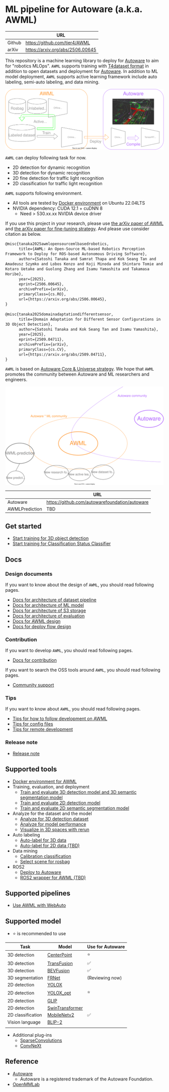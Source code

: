 # ML pipeline for Autoware (a.k.a. AWML)

|        | URL                              |
| ------ | -------------------------------- |
| Github | https://github.com/tier4/AWML    |
| arXiv  | https://arxiv.org/abs/2506.00645 |

This repository is a machine learning library to deploy for [Autoware](https://github.com/autowarefoundation/autoware) to aim for "robotics MLOps".
`AWML` supports training with [T4dataset format](https://github.com/tier4/tier4_perception_dataset) in addition to open datasets and deployment for [Autoware](https://github.com/autowarefoundation/autoware).
In addition to ML model deployment, `AWML` supports active learning framework include auto labeling, semi-auto labeling, and data mining.

![](/docs/fig/AWML.drawio.svg)

`AWML` can deploy following task for now.

- 2D detection for dynamic recognition
- 3D detection for dynamic recognition
- 2D fine detection for traffic light recognition
- 2D classification for traffic light recognition

`AWML` supports following environment.

- All tools are tested by [Docker environment](Dockerfile) on Ubuntu 22.04LTS
- NVIDIA dependency: CUDA 12.1 + cuDNN 8
  - Need > 530.xx.xx NVIDIA device driver

If you use this project in your research, please use [the arXiv paper of AWML](https://arxiv.org/abs/2506.00645) and [the arXiv paper for fine-tuning strategy](https://arxiv.org/abs/2509.04711).
And please use consider citation as below.

```
@misc{tanaka2025awmlopensourcemlbasedrobotics,
      title={AWML: An Open-Source ML-based Robotics Perception Framework to Deploy for ROS-based Autonomous Driving Software},
      author={Satoshi Tanaka and Samrat Thapa and Kok Seang Tan and Amadeusz Szymko and Lobos Kenzo and Koji Minoda and Shintaro Tomie and Kotaro Uetake and Guolong Zhang and Isamu Yamashita and Takamasa Horibe},
      year={2025},
      eprint={2506.00645},
      archivePrefix={arXiv},
      primaryClass={cs.RO},
      url={https://arxiv.org/abs/2506.00645},
}

@misc{tanaka2025domainadaptationdifferentsensor,
      title={Domain Adaptation for Different Sensor Configurations in 3D Object Detection},
      author={Satoshi Tanaka and Kok Seang Tan and Isamu Yamashita},
      year={2025},
      eprint={2509.04711},
      archivePrefix={arXiv},
      primaryClass={cs.CV},
      url={https://arxiv.org/abs/2509.04711},
}
```

`AWML` is based on [Autoware Core & Universe strategy](https://autoware.org/autoware-overview/).
We hope that `AWML` promotes the community between Autoware and ML researchers and engineers.

![](/docs/fig/autoware_ml_community.drawio.svg)

|                | URL                                            |
| -------------- | ---------------------------------------------- |
| Autoware       | https://github.com/autowarefoundation/autoware |
| AWMLPrediction | TBD                                            |

## Get started

- [Start training for 3D object detection](/docs/tutorial/tutorial_detection_3d.md)
- [Start training for Classification Status Classifier](/docs/tutorial/tutorial_calibration_status_classification.md)

## Docs
### Design documents

If you want to know about the design of `AWML`, you should read following pages.

- [Docs for architecture of dataset pipeline](/docs/design/architecture_dataset.md)
- [Docs for architecture of ML model](/docs/design/architecture_model.md)
- [Docs for architecture of S3 storage](/docs/design/architecture_s3.md)
- [Docs for architecture of evaluation](/docs/design/architecture_evaluation.md)
- [Docs for AWML design](/docs/design/autoware_ml_design.md)
- [Docs for deploy flow design](/docs/design/deploy_pipeline_design.md)

### Contribution

If you want to develop `AWML`, you should read following pages.

- [Docs for contribution](/docs/contribution/contribution.md)

If you want to search the OSS tools around `AWML`, you should read following pages.

- [Community support](/docs/contribution/community_support.md)

### Tips

If you want to know about `AWML`, you should read following pages.

- [Tips for how to follow development on AWML](/docs/tips/how_to_follow.md)
- [Tips for config files](/docs/tips/config.md)
- [Tips for remote development](/docs/tips/remote_development.md)

### Release note

- [Release note](/docs/release_note/release_note.md)

## Supported tools

- [Docker environment for AWML](/tools/setting_environment/)
- Training, evaluation, and deployment
  - [Train and evaluate 3D detection model and 3D semantic segmentation model](/tools/detection3d/)
  - [Train and evaluate 2D detection model](/tools/detection2d/)
  - [Train and evaluate 2D semantic segmentation model](/tools/segmentation2d/)
- Analyze for the dataset and the model
  - [Analyze for 3D detection dataset](/tools/analysis_3d)
  - [Analyze for model performance](/tools/performance_tools/)
  - [Visualize in 3D spaces with rerun](/tools/rerun_visualization)
- Auto labeling
  - [Auto-label for 3D data](/tools/auto_labeling_3d/)
  - [Auto-label for 2D data (TBD)](/tools/auto_labeling_2d/)
- Data mining
  - [Calibration classification](/tools/calibration_classification/)
  - [Select scene for rosbag](/tools/scene_selector/)
- ROS2
  - [Deploy to Autoware](/tools/deploy_to_autoware/)
  - [ROS2 wrapper for AWML (TBD)](/tools/autoware_ml_ros2/)

## Supported pipelines

- [Use AWML with WebAuto](/pipelines/webauto/)

## Supported model

- :star: is recommended to use

| Task              | Model                                         | Use for Autoware   |
| ----------------- | --------------------------------------------- | ------------------ |
| 3D detection      | [CenterPoint](/projects/CenterPoint/)         | :star:             |
| 3D detection      | [TransFusion](/projects/TransFusion/)         | :white_check_mark: |
| 3D detection      | [BEVFusion](/projects/BEVFusion/)             | :white_check_mark: |
| 3D segmentation   | [FRNet](/projects/FRNet/)                     | (Reviewing now)    |
| 2D detection      | [YOLOX](/projects/YOLOX/)                     |                    |
| 2D detection      | [YOLOX_opt](/projects/YOLOX_opt/)             | :star:             |
| 2D detection      | [GLIP](/projects/GLIP/)                       |                    |
| 2D detection      | [SwinTransformer](/projects/SwinTransformer/) |                    |
| 2D classification | [MobileNetv2](/projects/MobileNetv2/)         | :white_check_mark: |
| Vision language   | [BLIP-2](/projects/BLIP-2/)                   |                    |
|                   |                                               |                    |

- Additional plug-ins
  - [SparseConvolutions](/projects/SparseConvolution/)
  - [ConvNeXt](/projects/ConvNeXt_PC/)

## Reference

- [Autoware](https://github.com/autowarefoundation/autoware)
  - Autoware is a registered trademark of the Autoware Foundation.
- [OpenMMLab](https://github.com/open-mmlab)
